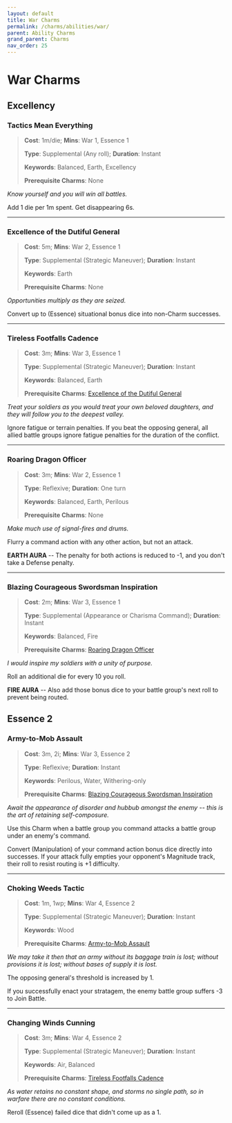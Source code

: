 ```yaml
---
layout: default
title: War Charms
permalink: /charms/abilities/war/
parent: Ability Charms
grand_parent: Charms
nav_order: 25
---
```


# War Charms

## Excellency

### Tactics Mean Everything

> **Cost**: 1m/die; **Mins**: War 1, Essence 1
>
> **Type**: Supplemental (Any roll); **Duration**: Instant
>
> **Keywords**: Balanced, Earth, Excellency
>
> **Prerequisite Charms**: None

_Know yourself and you will win all battles._

Add 1 die per 1m spent. Get disappearing 6s.

***

### Excellence of the Dutiful General

> **Cost**: 5m; **Mins**: War 2, Essence 1
>
> **Type**: Supplemental (Strategic Maneuver); **Duration**: Instant
>
> **Keywords**: Earth
>
> **Prerequisite Charms**: None

_Opportunities multiply as they are seized._

Convert up to (Essence) situational bonus dice into non-Charm successes.

***

### Tireless Footfalls Cadence

> **Cost**: 3m; **Mins**: War 3, Essence 1
>
> **Type**: Supplemental (Strategic Maneuver); **Duration**: Instant
>
> **Keywords**: Balanced, Earth
>
> **Prerequisite Charms**: [Excellence of the Dutiful General](#excellence-of-the-dutiful-general)

_Treat your soldiers as you would treat your own beloved daughters, and they_
_will follow you to the deepest valley._

Ignore fatigue or terrain penalties. If you beat the opposing general, all
allied battle groups ignore fatigue penalties for the duration of the conflict.

***

### Roaring Dragon Officer

> **Cost**: 3m; **Mins**: War 2, Essence 1
>
> **Type**: Reflexive; **Duration**: One turn
>
> **Keywords**: Balanced, Earth, Perilous
>
> **Prerequisite Charms**: None

_Make much use of signal-fires and drums._

Flurry a command action with any other action, but not an attack.

**EARTH AURA** -- The penalty for both actions is reduced to -1, and you don't
take a Defense penalty.

***

### Blazing Courageous Swordsman Inspiration

> **Cost**: 2m; **Mins**: War 3, Essence 1
>
> **Type**: Supplemental (Appearance or Charisma Command); **Duration**: Instant
>
> **Keywords**: Balanced, Fire
>
> **Prerequisite Charms**: [Roaring Dragon Officer](#roaring-dragon-officer)

_I would inspire my soldiers with a unity of purpose._

Roll an additional die for every 10 you roll.

**FIRE AURA** -- Also add those bonus dice to your battle group's next roll to
prevent being routed.

## Essence 2

### Army-to-Mob Assault

> **Cost**: 3m, 2i; **Mins**: War 3, Essence 2
>
> **Type**: Reflexive; **Duration**: Instant
>
> **Keywords**: Perilous, Water, Withering-only
>
> **Prerequisite Charms**: [Blazing Courageous Swordsman Inspiration](#blazing-courageous-swordsman-inspiration)

_Await the appearance of disorder and hubbub amongst the enemy -- this is the_
_art of retaining self-composure._

Use this Charm when a battle group you command attacks a battle group under an
enemy's command.

Convert (Manipulation) of your command action bonus dice directly into
successes. If your attack fully empties your opponent's Magnitude track, their
roll to resist routing is +1 difficulty.

***

### Choking Weeds Tactic

> **Cost**: 1m, 1wp; **Mins**: War 4, Essence 2
>
> **Type**: Supplemental (Strategic Maneuver); **Duration**: Instant
>
> **Keywords**: Wood
>
> **Prerequisite Charms**: [Army-to-Mob Assault](#army-to-mob-assault)

_We may take it then that an army without its baggage train is lost; without_
_provisions it is lost; without bases of supply it is lost._

The opposing general's threshold is increased by 1.

If you successfully enact your stratagem, the enemy battle group suffers -3 to
Join Battle.

***

### Changing Winds Cunning

> **Cost**: 3m; **Mins**: War 4, Essence 2
>
> **Type**: Supplemental (Strategic Maneuver); **Duration**: Instant
>
> **Keywords**: Air, Balanced
>
> **Prerequisite Charms**: [Tireless Footfalls Cadence](#tireless-footfalls-cadence)

_As water retains no constant shape, and storms no single path, so in warfare_
_there are no constant conditions._

Reroll (Essence) failed dice that didn't come up as a 1.

